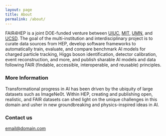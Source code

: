 ```yaml
---
layout: page
title: About
permalink: /about/
---
```


FAIR4HEP is a joint DOE-funded venture between [UIUC](https://illinois.edu/), [MIT](https://www.mit.edu/), [UMN](https://twin-cities.umn.edu/), and [UCSD](https://ucsd.edu/). The goal of the multi-institution and interdisciplinary project is to curate data sources from HEP, develop software frameworks to automatically train, evaluate, and compare benchmark AI models for charged particle tracking, Higgs boson identification, detector calibration, event reconstruction, and more, and publish sharable AI models and data following FAIR (findable, accessible, interoperable, and reusable) principles.

### More Information

Transformational progress in AI has been driven by the ubiquity of large datasets such as ImageNe0t. Within HEP, creating and publishing open, realistic, and FAIR datasets can shed light on the unique challenges in this domain and usher in new groundbreaking and physics-inspired ideas in AI.

### Contact us

[email@domain.com](mailto:email@domain.com)
